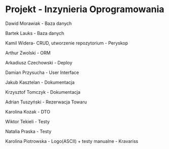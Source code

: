 # Projekt - Inzynieria Oprogramowania

Dawid Morawiak - Baza danych

Bartek Lauks - Baza danych

Kamil Widera- CRUD, utworzenie repozytorium - Peryskop

Arthur Zwolski - ORM

Arkadiusz Czechowski - Deploy

Damian Przysucha - User Interface

Jakub Kasztelan - Dokumentacja

Krzysztof Tomczyk - Dokumentacja

Adrian Tuszyński - Rezerwacja Towaru

Karolina Kozak - DTO

Wiktor Tekieli - Testy

Natalia Praska - Testy

Karolina Piotrowska - Logo(ASCII) + testy manualne - Kravariss

